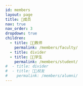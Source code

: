 ```yaml
---
id: members
layout: page
title: 🙌成员
nav: true
nav_order: 3
dropdown: true
children:
  - title: 🧑‍🏫教师
    permalink: /members/faculty/
  - title: divider
  - title: 🧑‍💻学生
    permalink: /members/student/
#  - title: divider
#  - title: 🧑‍🎓校友
#    permalink: /members/alumni/
---
```


